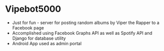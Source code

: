 # Vipebot5000
- Just for fun - server for posting random albums by Viper the Rapper to a Facebook page
- Accomplished using Facebook Graphs API as well as Spotify API and Django for database utility
- Android App used as admin portal
